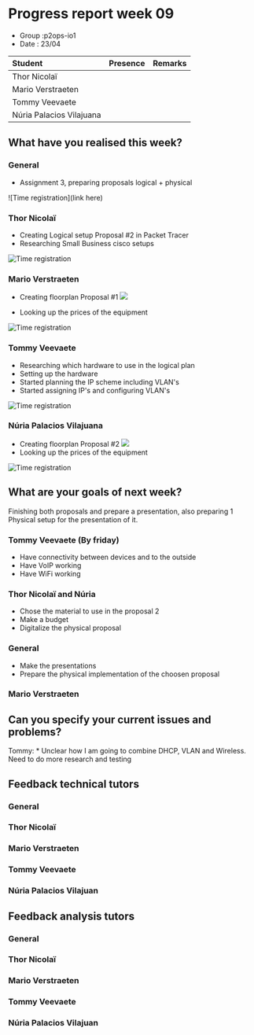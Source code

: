 # Progress report week 09

* Group :p2ops-io1
* Date  : 23/04

| Student  | Presence | Remarks |
| :---     | :---     | :---    |
| Thor Nicolaï |          |         |
| Mario Verstraeten |         |         |
| Tommy Veevaete |         |         |
| Núria Palacios Vilajuana |       |         |

## What have you realised this week?

### General

* Assignment 3, preparing proposals logical + physical   

![Time registration](link here)
### Thor Nicolaï

* Creating Logical setup Proposal #2 in Packet Tracer 
* Researching Small Business cisco setups

![Time registration]()
### Mario Verstraeten

* Creating floorplan Proposal #1
![](https://i.gyazo.com/8a2839da063c18e1f87cf9e1e162693e.png)

* Looking up the prices of the equipment 

![Time registration](https://i.gyazo.com/86ae5e122a3e1eaca818d8eb8fee324a.png)

### Tommy Veevaete

* Researching which hardware to use in the logical plan
* Setting up the hardware 
* Started planning the IP scheme including VLAN's
* Started assigning IP's and configuring VLAN's

![Time registration](https://i.imgur.com/1JUmFRr.png)

### Núria Palacios Vilajuana

* Creating floorplan Proposal #2
![](https://i.imgur.com/o4pXeVw.jpg)
 * Looking up the prices of the equipment 

![Time registration](https://i.imgur.com/VTAntEs.jpg)

## What are your goals of next week?

Finishing both proposals and prepare a presentation, also preparing 1 Physical setup for the presentation of it.

### Tommy Veevaete (By friday)
* Have connectivity between devices and to the outside
* Have VoIP working
* Have WiFi working

 ### Thor Nicolaï and Núria 
* Chose the material to use in the proposal 2
* Make a budget
* Digitalize the physical proposal

### General
* Make the presentations
* Prepare the physical implementation of the choosen proposal

### Mario Verstraeten


## Can you specify your current issues and problems?
Tommy: * Unclear how I am going to combine DHCP, VLAN and Wireless. Need to do more research and testing

## Feedback technical tutors

### General


### Thor Nicolaï
### Mario Verstraeten
### Tommy Veevaete
### Núria Palacios Vilajuan

## Feedback analysis tutors

### General

### Thor Nicolaï
### Mario Verstraeten
### Tommy Veevaete
### Núria Palacios Vilajuan


